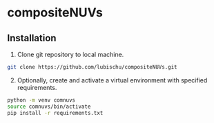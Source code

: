 # compositeNUVs

## Installation
1. Clone git repository to local machine.
   
  ```bash
  git clone https://github.com/lubischu/compositeNUVs.git
  ```

2. Optionally, create and activate a virtual environment with specified requirements.

  ```bash
  python -m venv comnuvs
  source comnuvs/bin/activate
  pip install -r requirements.txt
